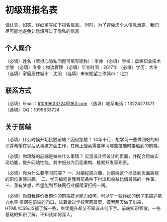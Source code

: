 # 初级班报名表

请认真、如实、详细填写如下报名信息。
同时，为了避免您个人信息泄露，我们尽可能地避免让您填写过于隐私的信息

## 个人简介

（必填）姓名（若担心隐私问题可填写昵称）：李帅
（必填）学校：盘锦职业技术学院
（必填）专业：物流管理
（必填）毕业时间：2017年
（必填）学历：大专
（选填）家庭居住城市：沈阳
（选填）未来期望工作城市：北京

## 联系方式

（必填）Email：li1099633724@163.com
（选填）联系电话：13224271371
（选填）QQ：1099633724

## 关于前端

（必填）什么时候开始接触前端？因何接触？
14年十月，想学习一些做网站的知识并希望在以后从事这方面工作，在网上搜索需要学习哪些技能时接触到的前端。

（必填）你理解的前端是做些什么事情？
实现设计师设计的页面，并配合后端实现功能，提升网站性能。其中细分为页面重构、框架开发等职责。

（必填）你为什么要学习前端？
一、对编程感兴趣，对前端这个涉及到页面美观的职位更感兴趣。
二、学习编程是我目前条件下付出和收益比值最高的一件事。
三、我有梦想，希望能到互联网行业摸爬滚打闯一闯。

（必填）你自我评价当前你的前端技术能力如何，可以举一些详细的例子来描述能力水平
徘徊在前端的门口，试着做过学校官网首页，摸索两天做了出来，HTML/CSS/JS都了解一些，继续提升却又不知该从何下手。前端知识零散，一些基础的知识了解，不知该如何深入。
